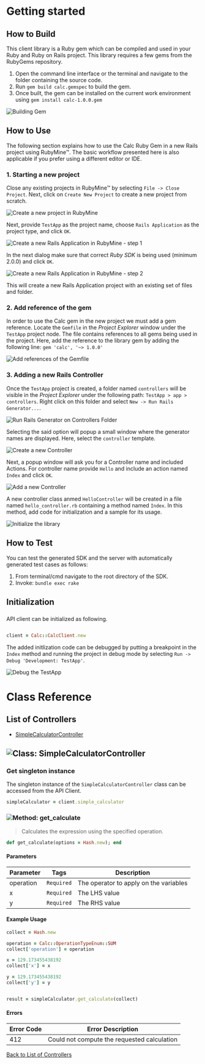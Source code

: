 # Getting started

## How to Build

This client library is a Ruby gem which can be compiled and used in your Ruby and Ruby on Rails project. This library requires a few gems from the RubyGems repository.

1. Open the command line interface or the terminal and navigate to the folder containing the source code.
2. Run ``` gem build calc.gemspec ``` to build the gem.
3. Once built, the gem can be installed on the current work environment using ``` gem install calc-1.0.0.gem ```

![Building Gem](https://apidocs.io/illustration/ruby?step=buildSDK&workspaceFolder=Calc-Ruby&workspaceName=Calc-Ruby&projectName=calc&gemName=calc&gemVer=1.0.0)

## How to Use

The following section explains how to use the Calc Ruby Gem in a new Rails project using RubyMine&trade;. The basic workflow presented here is also applicable if you prefer using a different editor or IDE.

### 1. Starting a new project

Close any existing projects in RubyMine&trade; by selecting ``` File -> Close Project ```. Next, click on ``` Create New Project ``` to create a new project from scratch.

![Create a new project in RubyMine](https://apidocs.io/illustration/ruby?step=createNewProject0&workspaceFolder=Calc-Ruby&workspaceName=Calc&projectName=calc&gemName=calc&gemVer=1.0.0)

Next, provide ``` TestApp ``` as the project name, choose ``` Rails Application ``` as the project type, and click ``` OK ```.

![Create a new Rails Application in RubyMine - step 1](https://apidocs.io/illustration/ruby?step=createNewProject1&workspaceFolder=Calc-Ruby&workspaceName=Calc&projectName=calc&gemName=calc&gemVer=1.0.0)

In the next dialog make sure that correct *Ruby SDK* is being used (minimum 2.0.0) and click ``` OK ```.

![Create a new Rails Application in RubyMine - step 2](https://apidocs.io/illustration/ruby?step=createNewProject2&workspaceFolder=Calc-Ruby&workspaceName=Calc&projectName=calc&gemName=calc&gemVer=1.0.0)

This will create a new Rails Application project with an existing set of files and folder.

### 2. Add reference of the gem

In order to use the Calc gem in the new project we must add a gem reference. Locate the ```Gemfile``` in the *Project Explorer* window under the ``` TestApp ``` project node. The file contains references to all gems being used in the project. Here, add the reference to the library gem by adding the following line: ``` gem 'calc', '~> 1.0.0' ```

![Add references of the Gemfile](https://apidocs.io/illustration/ruby?step=addReference&workspaceFolder=Calc-Ruby&workspaceName=Calc&projectName=calc&gemName=calc&gemVer=1.0.0)

### 3. Adding a new Rails Controller

Once the ``` TestApp ``` project is created, a folder named ``` controllers ``` will be visible in the *Project Explorer* under the following path: ``` TestApp > app > controllers ```. Right click on this folder and select ``` New -> Run Rails Generator... ```.

![Run Rails Generator on Controllers Folder](https://apidocs.io/illustration/ruby?step=addCode0&workspaceFolder=Calc-Ruby&workspaceName=Calc&projectName=calc&gemName=calc&gemVer=1.0.0)

Selecting the said option will popup a small window where the generator names are displayed. Here, select the ``` controller ``` template.

![Create a new Controller](https://apidocs.io/illustration/ruby?step=addCode1&workspaceFolder=Calc-Ruby&workspaceName=Calc&projectName=calc&gemName=calc&gemVer=1.0.0)

Next, a popup window will ask you for a Controller name and included Actions. For controller name provide ``` Hello ``` and include an action named ``` Index ``` and click ``` OK ```.

![Add a new Controller](https://apidocs.io/illustration/ruby?step=addCode2&workspaceFolder=Calc-Ruby&workspaceName=Calc&projectName=calc&gemName=calc&gemVer=1.0.0)

A new controller class anmed ``` HelloController ``` will be created in a file named ``` hello_controller.rb ``` containing a method named ``` Index ```. In this method, add code for initialization and a sample for its usage.

![Initialize the library](https://apidocs.io/illustration/ruby?step=addCode3&workspaceFolder=Calc-Ruby&workspaceName=Calc&projectName=calc&gemName=calc&gemVer=1.0.0)

## How to Test

You can test the generated SDK and the server with automatically generated test
cases as follows:

  1. From terminal/cmd navigate to the root directory of the SDK.
  2. Invoke: `bundle exec rake`

## Initialization

### 

API client can be initialized as following.

```ruby

client = Calc::CalcClient.new
```

The added initlization code can be debugged by putting a breakpoint in the ``` Index ``` method and running the project in debug mode by selecting ``` Run -> Debug 'Development: TestApp' ```.

![Debug the TestApp](https://apidocs.io/illustration/ruby?step=addCode4&workspaceFolder=Calc-Ruby&workspaceName=Calc&projectName=calc&gemName=calc&gemVer=1.0.0&initLine=client%2520%253D%2520CalcClient.new)

# Class Reference

## <a name="list_of_controllers"></a>List of Controllers

* [SimpleCalculatorController](#simple_calculator_controller)

## <a name="simple_calculator_controller"></a>![Class: ](https://apidocs.io/img/class.png ".SimpleCalculatorController") SimpleCalculatorController

### Get singleton instance

The singleton instance of the ``` SimpleCalculatorController ``` class can be accessed from the API Client.

```ruby
simpleCalculator = client.simple_calculator
```

### <a name="get_calculate"></a>![Method: ](https://apidocs.io/img/method.png ".SimpleCalculatorController.get_calculate") get_calculate

> Calculates the expression using the specified operation.


```ruby
def get_calculate(options = Hash.new); end
```

#### Parameters

| Parameter | Tags | Description |
|-----------|------|-------------|
| operation |  ``` Required ```  | The operator to apply on the variables |
| x |  ``` Required ```  | The LHS value |
| y |  ``` Required ```  | The RHS value |


#### Example Usage

```ruby
collect = Hash.new

operation = Calc::OperationTypeEnum::SUM
collect['operation'] = operation

x = 129.173455438192
collect['x'] = x

y = 129.173455438192
collect['y'] = y


result = simpleCalculator.get_calculate(collect)

```

#### Errors

| Error Code | Error Description |
|------------|-------------------|
| 412 | Could not compute the requested calculation |



[Back to List of Controllers](#list_of_controllers)




